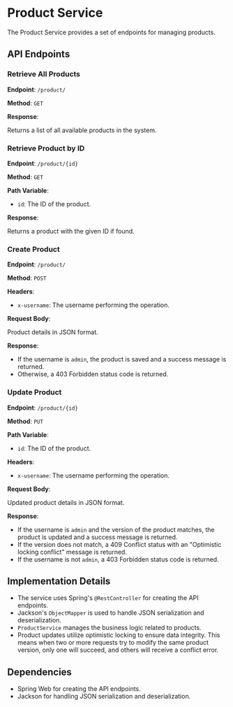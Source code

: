 # Product Service

The Product Service provides a set of endpoints for managing products.

## API Endpoints

### Retrieve All Products

**Endpoint**: `/product/`

**Method**: `GET`

**Response**:

Returns a list of all available products in the system.

### Retrieve Product by ID

**Endpoint**: `/product/{id}`

**Method**: `GET`

**Path Variable**:

- `id`: The ID of the product.

**Response**:

Returns a product with the given ID if found.

### Create Product

**Endpoint**: `/product/`

**Method**: `POST`

**Headers**:

- `x-username`: The username performing the operation.

**Request Body**:

Product details in JSON format.

**Response**:

- If the username is `admin`, the product is saved and a success message is returned.
- Otherwise, a 403 Forbidden status code is returned.

### Update Product

**Endpoint**: `/product/{id}`

**Method**: `PUT`

**Path Variable**:

- `id`: The ID of the product.

**Headers**:

- `x-username`: The username performing the operation.

**Request Body**:

Updated product details in JSON format.

**Response**:

- If the username is `admin` and the version of the product matches, the product is updated and a success message is returned.
- If the version does not match, a 409 Conflict status with an "Optimistic locking conflict" message is returned.
- If the username is not `admin`, a 403 Forbidden status code is returned.

## Implementation Details

- The service uses Spring's `@RestController` for creating the API endpoints.
- Jackson's `ObjectMapper` is used to handle JSON serialization and deserialization.
- `ProductService` manages the business logic related to products.
- Product updates utilize optimistic locking to ensure data integrity. This means when two or more requests try to modify the same product version, only one will succeed, and others will receive a conflict error.

## Dependencies

- Spring Web for creating the API endpoints.
- Jackson for handling JSON serialization and deserialization.
